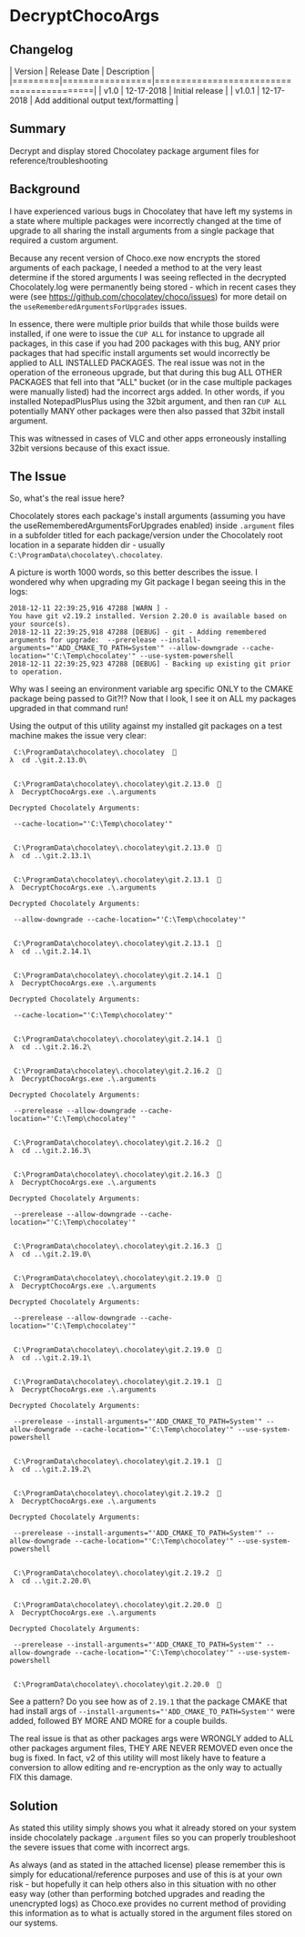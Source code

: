 # DecryptChocoArgs

## Changelog
| Version | Release Date    |    Description                           |
|=========|=================|==========================================|
| v1.0	    |	12-17-2018	|	Initial release                        |
| v1.0.1	|	12-17-2018	|	Add additional output text/formatting  |

## Summary
Decrypt and display stored Chocolatey package argument files for reference/troubleshooting

## Background
I have experienced various bugs in Chocolatey that have left my systems in a state where multiple packages were incorrectly changed at the time of upgrade to all sharing the install arguments from a single package that required a custom argument.

Because any recent version of Choco.exe now encrypts the stored arguments of each package, I needed a method to at the very least determine if the stored arguments I was seeing reflected in the decrypted Chocolately.log were permanently being stored - which in recent cases they were (see https://github.com/chocolatey/choco/issues) for more detail on the `useRememberedArgumentsForUpgrades` issues.

In essence, there were multiple prior builds that while those builds were installed, if one were to issue the `CUP ALL` for instance to upgrade all packages, in this case if you had 200 packages with this bug, ANY prior packages that had specific install arguments set would incorrectly be applied to ALL INSTALLED PACKAGES.  The real issue was not in the operation of the erroneous upgrade, but that during this bug ALL OTHER PACKAGES that fell into that "ALL" bucket (or in the case multiple packages were manually listed) had the incorrect args added.  In other words, if you installed NotepadPlusPlus using the 32bit argument, and then ran `CUP ALL` potentially MANY other packages were then also passed that 32bit install argument.

This was witnessed in cases of VLC and other apps erroneously installing 32bit versions because of this exact issue.

## The Issue
So, what's the real issue here?

Chocolately stores each package's install arguments (assuming you have the useRememberedArgumentsForUpgrades enabled) inside `.argument` files in a subfolder titled for each package/version under the Chocolately root location in a separate hidden dir - usually `C:\ProgramData\chocolatey\.chocolatey`.

A picture is worth 1000 words, so this better describes the issue.  I wondered why when upgrading my Git package I began seeing this in the logs:

```
2018-12-11 22:39:25,916 47288 [WARN ] - 
You have git v2.19.2 installed. Version 2.20.0 is available based on your source(s).
2018-12-11 22:39:25,918 47288 [DEBUG] - git - Adding remembered arguments for upgrade:  --prerelease --install-arguments="'ADD_CMAKE_TO_PATH=System'" --allow-downgrade --cache-location="'C:\Temp\chocolatey'" --use-system-powershell
2018-12-11 22:39:25,923 47288 [DEBUG] - Backing up existing git prior to operation.
```
Why was I seeing an environment variable arg specific ONLY to the CMAKE package being passed to Git?!?  Now that I look, I see it on ALL my packages upgraded in that command run!

Using the output of this utility against my installed git packages on a test machine makes the issue very clear:

```
 C:\ProgramData\chocolatey\.chocolatey  
λ  cd .\git.2.13.0\


 C:\ProgramData\chocolatey\.chocolatey\git.2.13.0  
λ  DecryptChocoArgs.exe .\.arguments

Decrypted Chocolately Arguments:

 --cache-location="'C:\Temp\chocolatey'"


 C:\ProgramData\chocolatey\.chocolatey\git.2.13.0  
λ  cd ..\git.2.13.1\


 C:\ProgramData\chocolatey\.chocolatey\git.2.13.1  
λ  DecryptChocoArgs.exe .\.arguments

Decrypted Chocolately Arguments:

 --allow-downgrade --cache-location="'C:\Temp\chocolatey'"


 C:\ProgramData\chocolatey\.chocolatey\git.2.13.1  
λ  cd ..\git.2.14.1\


 C:\ProgramData\chocolatey\.chocolatey\git.2.14.1  
λ  DecryptChocoArgs.exe .\.arguments

Decrypted Chocolately Arguments:

 --cache-location="'C:\Temp\chocolatey'"


 C:\ProgramData\chocolatey\.chocolatey\git.2.14.1  
λ  cd ..\git.2.16.2\


 C:\ProgramData\chocolatey\.chocolatey\git.2.16.2  
λ  DecryptChocoArgs.exe .\.arguments

Decrypted Chocolately Arguments:

 --prerelease --allow-downgrade --cache-location="'C:\Temp\chocolatey'"


 C:\ProgramData\chocolatey\.chocolatey\git.2.16.2  
λ  cd ..\git.2.16.3\


 C:\ProgramData\chocolatey\.chocolatey\git.2.16.3  
λ  DecryptChocoArgs.exe .\.arguments

Decrypted Chocolately Arguments:

 --prerelease --allow-downgrade --cache-location="'C:\Temp\chocolatey'"


 C:\ProgramData\chocolatey\.chocolatey\git.2.16.3  
λ  cd ..\git.2.19.0\


 C:\ProgramData\chocolatey\.chocolatey\git.2.19.0  
λ  DecryptChocoArgs.exe .\.arguments

Decrypted Chocolately Arguments:

 --prerelease --allow-downgrade --cache-location="'C:\Temp\chocolatey'"


 C:\ProgramData\chocolatey\.chocolatey\git.2.19.0  
λ  cd ..\git.2.19.1\


 C:\ProgramData\chocolatey\.chocolatey\git.2.19.1  
λ  DecryptChocoArgs.exe .\.arguments

Decrypted Chocolately Arguments:

 --prerelease --install-arguments="'ADD_CMAKE_TO_PATH=System'" --allow-downgrade --cache-location="'C:\Temp\chocolatey'" --use-system-powershell


 C:\ProgramData\chocolatey\.chocolatey\git.2.19.1  
λ  cd ..\git.2.19.2\


 C:\ProgramData\chocolatey\.chocolatey\git.2.19.2  
λ  DecryptChocoArgs.exe .\.arguments

Decrypted Chocolately Arguments:

 --prerelease --install-arguments="'ADD_CMAKE_TO_PATH=System'" --allow-downgrade --cache-location="'C:\Temp\chocolatey'" --use-system-powershell


 C:\ProgramData\chocolatey\.chocolatey\git.2.19.2  
λ  cd ..\git.2.20.0\


 C:\ProgramData\chocolatey\.chocolatey\git.2.20.0  
λ  DecryptChocoArgs.exe .\.arguments

Decrypted Chocolately Arguments:

 --prerelease --install-arguments="'ADD_CMAKE_TO_PATH=System'" --allow-downgrade --cache-location="'C:\Temp\chocolatey'" --use-system-powershell


 C:\ProgramData\chocolatey\.chocolatey\git.2.20.0  
```

See a pattern?  Do you see how as of `2.19.1` that the package CMAKE that had install args of `--install-arguments="'ADD_CMAKE_TO_PATH=System'"` were added, followed BY MORE AND MORE for a couple builds.

The real issue is that as other packages args were WRONGLY added to ALL other packages argument files, THEY ARE NEVER REMOVED even once the bug is fixed.  In fact, v2 of this utility will most likely have to feature a conversion to allow editing and re-encryption as the only way to actually FIX this damage.

## Solution
As stated this utility simply shows you what it already stored on your system inside chocolately package `.argument` files so you can properly troubleshoot the severe issues that come with incorrect args.

As always (and as stated in the attached license) please remember this is simply for educational/reference purposes and use of this is at your own risk - but hopefully it can help others also in this situation with no other easy way (other than performing botched upgrades and reading the unencrypted logs) as Choco.exe provides no current method of providing this information as to what is actually stored in the argument files stored on our systems.
